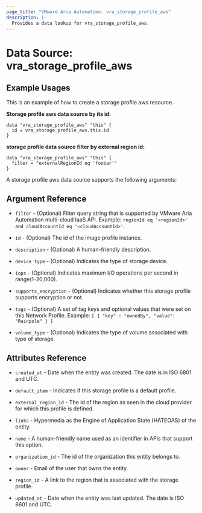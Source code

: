 ```yaml
---
page_title: "VMware Aria Automation: vra_storage_profile_aws"
description: |-
  Provides a data lookup for vra_storage_profile_aws.
---
```


# Data Source: vra_storage_profile_aws

## Example Usages

This is an example of how to create a storage profile aws resource.

**Storage profile aws data source by its id:**

```hcl
data "vra_storage_profile_aws" "this" {
  id = vra_storage_profile_aws.this.id
}
```

**storage profile data source filter by external region id:**

```hcl
data "vra_storage_profile_aws" "this" {
  filter = "externalRegionId eq 'foobar'"
}
```

A storage profile aws data source supports the following arguments:

## Argument Reference

* `filter` - (Optional) Filter query string that is supported by VMware Aria Automation multi-cloud IaaS API. Example: `regionId eq '<regionId>' and cloudAccountId eq '<cloudAccountId>'`.

* `id` - (Optional) The id of the image profile instance.

* `description` - (Optional) A human-friendly description.

* `device_type` - (Optional) Indicates the type of storage device.

* `iops` - (Optional) Indicates maximum I/O operations per second in range(1-20,000).

* `supports_encryption` - (Optional) Indicates whether this storage profile supports encryption or not.

* `tags` - (Optional) A set of tag keys and optional values that were set on this Network Profile. Example: `[ { "key" : "ownedBy", "value": "Rainpole" } ]`

* `volume_type` - (Optional) Indicates the type of volume associated with type of storage.

## Attributes Reference

* `created_at` - Date when the entity was created. The date is in ISO 6801 and UTC.

* `default_item` - Indicates if this storage profile is a default profile.

* `external_region_id` - The id of the region as seen in the cloud provider for which this profile is defined.

* `links` - Hypermedia as the Engine of Application State (HATEOAS) of the entity.

* `name` - A human-friendly name used as an identifier in APIs that support this option.

* `organization_id` - The id of the organization this entity belongs to.

* `owner` - Email of the user that owns the entity.

* `region_id` - A link to the region that is associated with the storage profile.

* `updated_at` - Date when the entity was last updated. The date is ISO 8601 and UTC.
